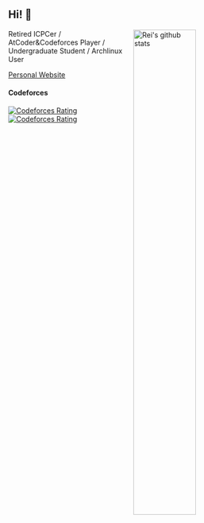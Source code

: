 ## Hi! 👋

<img align=right alt="Rei's github stats" width="50%" src="https://github-readme-stats.vercel.app/api?username=ACRei&show_icons=true">

<div align=left>
  
Retired ICPCer / AtCoder&Codeforces Player / Undergraduate Student / Archlinux User
  
[Personal Website](https://rei.ac)

#### Codeforces

[![Codeforces Rating](https://cfrating.baoshuo.dev/rating?username=ReiAC)](https://codeforces.com/profile/ReiAC)
[![Codeforces Rating](https://cfrating.baoshuo.dev/rating?username=ACMagic)](https://codeforces.com/profile/ACMagic)

